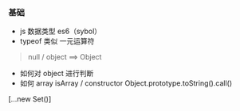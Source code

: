 ### 基础
+ js 数据类型 es6（sybol）
+ typeof 类似 一元运算符
> null / object ==> Object

+ 如何对 object 进行判断
+ 如何 array  isArray / constructor
 Object.prototype.toString().call()

 [...new Set()]
